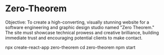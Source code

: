 # Zero-Theorem
Objective: To create a high-converting, visually stunning website for a software engineering and graphic design studio named "Zero Theorem." The site must showcase technical prowess and creative brilliance, building immediate trust and encouraging potential clients to make contact.



npx create-react-app zero-theorem
cd zero-theorem
npm start